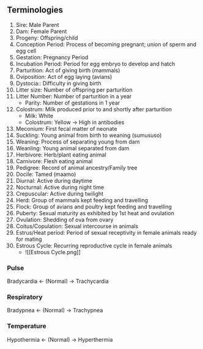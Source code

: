 ## Terminologies
1. Sire: Male Parent
2. Dam: Female Parent
3. Progeny: Offspring/child
4. Conception Period: Process of becoming pregnant; union of sperm and egg cell
5. Gestation: Pregnancy Period
6. Incubation Period: Period for egg embryo to develop and hatch
7. Parturition: Act of giving birth (mammals)
8. Oviposition: Act of egg laying (avians)
9. Dystocia:: Difficulty in giving birth 
10. Litter size: Number of offspring per parturition
11. Litter Number: Number of parturition in a year
	-  Parity: Number of gestations in 1 year
12. Colostrum: Milk produced prior to and shortly after parturition
	- Milk: White
	- Colostrum: Yellow -> High in antibodies
13. Meconium: First fecal matter of neonate
14. Suckling: Young animal from birth to weaning (sumususo)
15. Weaning: Process of separating young from dam
16. Weanling: Young animal separated from dam
17. Herbivore: Herb/plant eating animal
18. Carnivore: Flesh eating animal
19. Pedigree: Record of animal ancestry/Family tree
20. Docile: Tamed (maamo)
21. Diurnal: Active during daytime
22. Nocturnal: Active during night time
23. Crepuscular: Active during twilight 
24. Herd: Group of mammals kept feeding and travelling
25. Flock: Group of avians and poultry kept feeding and travelling
26. Puberty: Sexual maturity as exhibited by 1st heat and ovulation
27. Ovulation: Shedding of ova from ovary
28. Coitus/Copulation: Sexual intercourse in animals
29. Estrus/Heat period: Period of sexual receptivity in female animals ready for mating
30. Estrous Cycle: Recurring reproductive cycle in female animals
	- ![[Estrous Cycle.png]]

### Pulse
Bradycardia <- (Normal) -> Trachycardia

### Respiratory
Bradypnea <- (Normal) -> Trachypnea

### Temperature
Hypothermia <- (Normal) -> Hyperthermia
